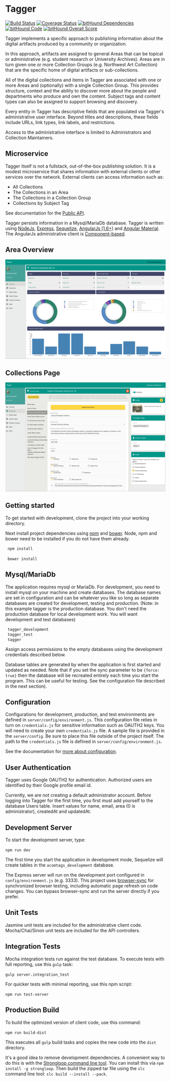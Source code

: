 #  Tagger
 
[![Build Status](https://travis-ci.org/hatfieldlibrary/tagger-2.svg?branch=master)](https://travis-ci.org/hatfieldlibrary/tagger-2)
[![Coverage Status](https://coveralls.io/repos/github/hatfieldlibrary/tagger-2/badge.svg?branch=master)](https://coveralls.io/github/hatfieldlibrary/tagger-2?branch=master)
[![bitHound Dependencies](https://www.bithound.io/github/hatfieldlibrary/tagger-2/badges/dependencies.svg)](https://www.bithound.io/github/hatfieldlibrary/tagger-2/master/dependencies/npm)
[![bitHound Code](https://www.bithound.io/github/hatfieldlibrary/tagger-2/badges/code.svg)](https://www.bithound.io/github/hatfieldlibrary/tagger-2)
[![bitHound Overall Score](https://www.bithound.io/github/hatfieldlibrary/tagger-2/badges/score.svg)](https://www.bithound.io/github/hatfieldlibrary/tagger-2)

 
Tagger implements a specific approach to publishing information about the digital artifacts produced by a community or organization. 

In this approach, artifacts are 
assigned to general Areas that can be topical or administrative (e.g. student research or University Archives). Areas are in turn given 
one or more Collection Groups (e.g. Northwest Art Collection) that are the specific home of digital artifacts or sub-collections.  

All of the digital collections and items in Tagger are associated with one or more Areas and (optionally) with a single Collection Group. This provides structure, context and the ability to 
discover more about the people and departments who produce and own the content.  Subject tags and content types can also be assigned to support browsing and discovery.

Every entity in Tagger has descriptive fields that are populated via
Tagger's administrative user interface. Beyond titles and descriptions, these fields include URLs, link types, link labels, and restrictions.

Access to the administrative interface is limited to Administrators and Collection Maintainers.

## Microservice

Tagger itself is not a fullstack, out-of-the-box publishing solution.  It is a modest microservice that shares information with external clients or other services
over the network. External clients can access information such as:

 * All Collections 
 * The Collections in an Area
 * The Collections in a Collection Group
 * Collections by Subject Tag
 
See documentation for the [Public API](https://github.com/hatfieldlibrary/tagger-2/wiki/Public-API).

Tagger persists information in a Mysql/MariaDb database. Tagger is written using [NodeJs](https://nodejs.org/en/), [Express](http://expressjs.com), [Sequelize](http://docs.sequelizejs.com/en/v3/), [AngularJs (1.6+)](https://angularjs.org/) and [Angular Material]( https://material.angularjs.org/latest/).
 The AngularJs administrative client is [Component-based](https://docs.angularjs.org/guide/component).
 
 
## Area Overview
 
![Area Overview Page](client/dev/resources/images/docs/overview_page.png "Area Overview Page")
 
## Collections Page
 
![Collections Page](client/dev/resources/images/docs/collection_view.png "Collections Page")
 
 
## Getting started
 
To get started with development, clone the project into your working directory.
 
 
Next install project dependencies using [npm](https://www.npmjs.com/) and [bower](https://bower.io/).  Node, npm and bower need to be installed
if you do not have them already.
 
     npm install
 
     bower install
     

## Mysql/MariaDb
 
The application requires mysql or MariaDb.  For development, you need to install mysql on your machine and create databases. The database names 
are set in configuration and can be whatever you like so long as separate databases are created for development, testing and production.
(Note: in this example tagger is the production database. You don't need the production database for local development work. You will want development
and test databases)
 
     tagger_development
     tagger_test
     tagger
 
Assign access permissions to the empty databases using the development credentials described below. 

Database tables are generated by when the application is first started and updated as 
needed.  Note that if you set the sync parameter to be `{force: true}` then the database will be recreated entirely each time you start
the program.  This can be useful for testing. See the configuration file described in the next section).
 

## Configuration
 
Configurations for development, production, and test environments are defined in `server/config/environment.js`.  This configuration file relies in turn
on `credentials.js` for sensitive information such as OAUTH2 keys. You will need to create your own `credentials.js` file. A sample file is provided
in the `server/config`.  Be sure to place this file outside of the project itself.  The path to the `credentials.js` file is defined in
`server/config/environment.js`.

See the documentation for [more about configuration](https://github.com/hatfieldlibrary/tagger-2/wiki/Configuration).  
  
  
## User Authentication
 
Tagger uses Google OAUTH2 for authentication.  Authorized users are identified by their Google profile email id.  
 
Currently, we are not creating a default administrator account.  Before logging into Tagger for the first time, you first must add 
yourself to the database Users table.  Insert values for name, email, area (0 is administrator), createdAt and updatedAt.
 
 
## Development Server
 
To start the development server, type:
  
  `npm run dev`
 
The first time you start the application in development mode, Sequelize will create tables in the `acomtags_development` database.
 
The Express server will run on the development port configured in `config/environment.js` (e.g. 3333). This project uses [browser-sync](https://www.browsersync.io/) for synchronized browser testing, including automatic page 
refresh on code changes. You can bypass browser-sync and run the server directly if you prefer.
 
## Unit Tests
 
Jasmine unit tests are included for the administrative client code.  Mocha/Chai/Sinon unit tests are included for the API controllers.
 
## Integration Tests

Mocha integration tests run against the test database.  To execute tests with full reporting, use this `gulp` task:

  `gulp server.integration_test`
  
For quicker tests with minimal reporting, use this npm script:

   `npm run test-server`
 
 
## Production Build
 
To build the optimized version of client code, use this command:

`npm run build-dist`

This executes all `gulp` build tasks and copies the new code into the `dist` directory.

It's a good idea to remove development dependencies.  A convenient way to do this is with the [Strongloop command line tool](https://docs.strongloop.com/display/SLC/Building+applications+with+slc).  You can install this via `npm install -g strongloop`.
Then build the zipped tar file using the `slc` command line tool: `slc build --install --pack`.  
 

